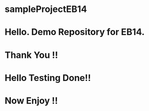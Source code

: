 # sampleProjectEB14
# Hello. Demo Repository for EB14. 
# Thank You !!

# Hello Testing Done!!
# Now Enjoy !!
